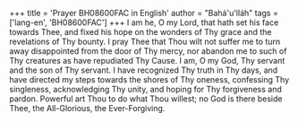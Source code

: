 +++
title = 'Prayer BH08600FAC in English'
author = "Bahá'u'lláh"
tags = ['lang-en', 'BH08600FAC']
+++
I am he, O my Lord, that hath set his face towards Thee, and fixed his hope on the wonders of Thy grace and the revelations of Thy bounty.  I pray Thee that Thou wilt not suffer me to turn away disappointed from the door of Thy mercy, nor abandon me to such of Thy creatures as have repudiated Thy Cause.
I am, O my God, Thy servant and the son of Thy servant.  I have recognized Thy truth in Thy days, and have directed my steps towards the shores of Thy oneness, confessing Thy singleness, acknowledging Thy unity, and hoping for Thy forgiveness and pardon.  Powerful art Thou to do what Thou willest; no God is there beside Thee, the All-Glorious, the Ever-Forgiving.
